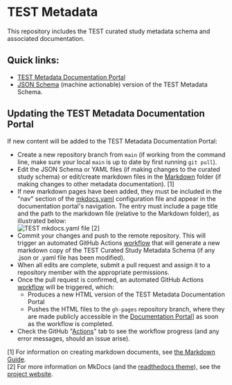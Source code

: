 # TEST Metadata 

This repository includes the TEST curated study metadata schema and associated documentation.

## Quick links:

- [TEST Metadata Documentation Portal](https://icpsr.github.io/metadata/)
- [JSON Schema](./schema/icpsr_study_schema.json) (machine actionable) version of the TEST Metadata Schema.

## Updating the TEST Metadata Documentation Portal

If new content will be added to the TEST Metadata Documentation Portal:

- Create a new repository branch from `main` (if working from the command line, make sure your local `main` is up to date by first running `git pull`).
- Edit the JSON Schema or YAML files (if making changes to the curated study schema) or edit/create markdown files in the [Markdown](/markdown) folder (if making changes to other metadata documentation). [1]
- If new markdown pages have been added, they must be included in the "nav" section of the [mkdocs.yaml](/resources/mkdocs.yaml) configuration file and appear in the documentation portal's navigation. The entry must include a page title and the path to the markdown file (relative to the Markdown folder), as illustrated below:  
  ![TEST mkdocs.yaml file](/resources/images/mkdocs_yaml.png) [2]  
 - Commit your changes and push to the remote repository. This will trigger an automated GitHub Actions [workflow](/.github/workflows/update_md.yaml) that will generate a new markdown copy of the TEST Curated Study Metadata Schema (if any .json or .yaml file has been modified).
 - When all edits are complete, submit a pull request and assign it to a repository member with the appropriate permissions.
 - Once the pull request is confirmed, an automated GitHub Actions [workflow](/.github/workflows/update_html.yaml) will be triggered, which:
   - Produces a new HTML version of the TEST Metadata Documentation Portal
   - Pushes the HTML files to the `gh-pages` repository branch, where they are made publicly accessible in the [Documentation Portal](https://icpsr.github.io/metadata/)] as soon as the workflow is completed.
 - Check the GitHub "[Actions](https://github.com/TEST/metadata/actions)" tab to see the workflow progress (and any error messages, should an issue arise).

 [1] For information on creating markdown documents, see [the Markdown Guide](https://www.markdownguide.org/basic-syntax/).  
 [2] For more information on MkDocs (and the [readthedocs theme](https://www.mkdocs.org/user-guide/choosing-your-theme/#readthedocs)), see the [project website](https://www.mkdocs.org/).
